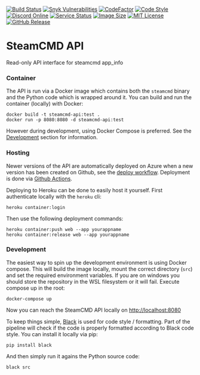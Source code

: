 [![Build Status](https://img.shields.io/github/workflow/status/steamcmd/api/Deploy.svg?logo=github)](https://github.com/steamcmd/api/actions)
[![Snyk Vulnerabilities](https://snyk.io/test/github/steamcmd/api/badge.svg?targetFile=requirements.txt)](https://snyk.io/test/github/steamcmd/api)
[![CodeFactor](https://www.codefactor.io/repository/github/steamcmd/api/badge)](https://www.codefactor.io/repository/github/steamcmd/api)
[![Code Style](https://img.shields.io/badge/code%20style-black-000000.svg)](https://github.com/python/black)
[![Discord Online](https://img.shields.io/discord/928592378711912488.svg)](https://discord.steamcmd.net)
[![Service Status](https://img.shields.io/static/v1?label=service&message=status&color=blue)](https://status.steamcmd.net)
[![Image Size](https://img.shields.io/docker/image-size/steamcmd/api/latest.svg)](https://hub.docker.com/r/steamcmd/api)
[![MIT License](https://img.shields.io/badge/license-MIT-blue.svg)](LICENSE)
[![GitHub Release](https://img.shields.io/github/v/release/steamcmd/api?label=version)](https://github.com/steamcmd/api/releases)

# SteamCMD API

Read-only API interface for steamcmd app_info

### Container

The API is run via a Docker image which contains both the `steamcmd` binary and
the Python code which is wrapped around it. You can build and run the container
(locally) with Docker:
```
docker build -t steamcmd-api:test .
docker run -p 8080:8080 -d steamcmd-api:test
```
However during development, using Docker Compose is preferred.
See the [Development](#development) section for information.

### Hosting

Newer versions of the API are automatically deployed on Azure when a new version
has been created on Github, see the [deploy workflow](.github/workflows/deploy.yml).
Deployment is done via [Github Actions](https://github.com/steamcmd/api/actions).

Deploying to Heroku can be done to easily host it yourself. First authenticate
locally with the `heroku` cli:
```
heroku container:login
```
Then use the following deployment commands:
```
heroku container:push web --app yourappname
heroku container:release web --app yourappname
```

### Development

The easiest way to spin up the development environment is using Docker compose.
This will build the image locally, mount the correct directory (`src`) and set
the required environment variables. If you are on windows you should store the
repository in the WSL filesystem or it will fail. Execute compose up in the root:
```
docker-compose up
```
Now you can reach the SteamCMD API locally on [http://localhost:8080](http://localhost:8080)

To keep things simple, [Black](https://github.com/python/black) is used for code style / formatting. Part of the pipeline
will check if the code is properly formatted according to Black code style. You can install it locally via pip:
```
pip install black
```
And then simply run it agains the Python source code:
```
black src
```
